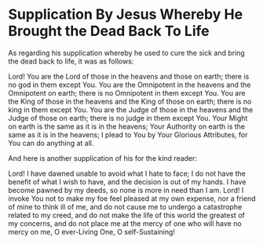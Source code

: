Supplication By Jesus Whereby He Brought the Dead Back To Life
==============================================================

As regarding his supplication whereby he used to cure the sick and
bring the dead back to life, it was as follows:

Lord! You are the Lord of those in the heavens and those on earth;
there is no god in them except You. You are the Omnipotent in the
heavens and the Omnipotent on earth; there is no Omnipotent in them
except You. You are the King of those in the heavens and the King of
those on earth; there is no king in them except You. You are the Judge
of those in the heavens and the Judge of those on earth; there is no
judge in them except You. Your Might on earth is the same as it is in
the heavens; Your Authority on earth is the same as it is in the
heavens; I plead to You by Your Glorious Attributes, for You can do
anything at all.

And here is another supplication of his for the kind reader:

Lord! I have dawned unable to avoid what I hate to face; I do not have
the benefit of what I wish to have, and the decision is out of my hands.
I have become pawned by my deeds, so none is more in need than I am.
Lord! I invoke You not to make my foe feel pleased at my own expense,
nor a friend of mine to think ill of me, and do not cause me to undergo
a catastrophe related to my creed, and do not make the life of this
world the greatest of my concerns, and do not place me at the mercy of
one who will have no mercy on me, O ever-Living One, O
self-Sustaining!


